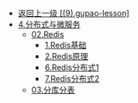 - [返回上一级 [(9).gupao-lesson]](2.JavaNotes/(9).gupao-lesson/)
- [4.分布式与微服务](2.JavaNotes/(9).gupao-lesson/4.分布式与微服务/)
  - [02.Redis](2.JavaNotes/(9).gupao-lesson/4.分布式与微服务/02.Redis/)
    - [1.Redis基础](2.JavaNotes/(9).gupao-lesson/4.分布式与微服务/02.Redis/1.Redis基础.md)
    - [2.Redis原理](2.JavaNotes/(9).gupao-lesson/4.分布式与微服务/02.Redis/2.Redis原理.md)
    - [6.Redis分布式1](2.JavaNotes/(9).gupao-lesson/4.分布式与微服务/02.Redis/6.Redis分布式1.md)
    - [7.Redis分布式2](2.JavaNotes/(9).gupao-lesson/4.分布式与微服务/02.Redis/7.Redis分布式2.md)
  - [03.分库分表](2.JavaNotes/(9).gupao-lesson/4.分布式与微服务/03.分库分表/)

